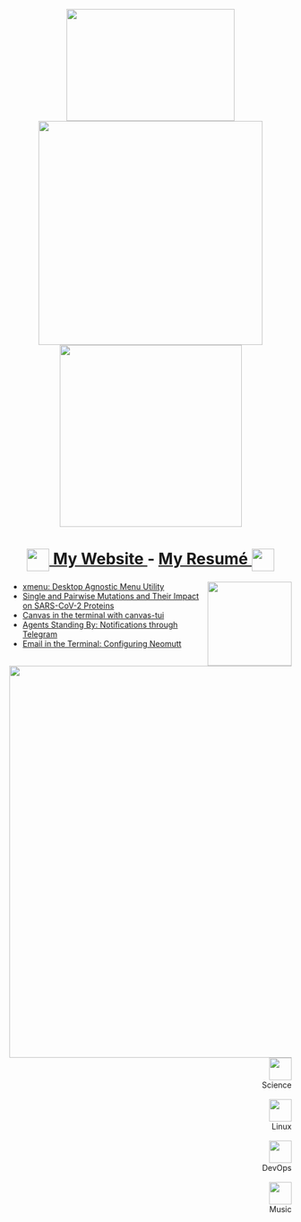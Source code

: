 
<p align="center">
  <a href="https://gideonwolfe.com">
  <img src="https://media3.giphy.com/media/j0HBMviGyj3JB14qtB/giphy.gif", width="300", height="200"/> <br>
  </a>
  <img src="https://github-readme-stats.vercel.app/api?username=GideonWolfe&show_icons=true&hide_border=true&count_private=true&theme=tokyonight", width="400"/>
  <img src="https://github-readme-stats.vercel.app/api/top-langs/?username=GideonWolfe&layout=compact&theme=tokyonight&hide_border=true", width="325"/> <br>
</p>



<div align="center">
  <h1>
    <a href="https://gideonwolfe.com/">
        <img style="vertical-align:middle" src="https://media1.giphy.com/media/WQaUiVxSPkp4oZv5Tq/giphy.gif", width="40", />
    </a>
      <span style=""> 
        <a href="https://gideonwolfe.com"> My Website </a> - <a href="https://gideonwolfe.com/files/GideonWolfeCV.pdf"> My Resumé </a>
        <a href="https://gideonwolfe.com/files/GideonWolfeCV.pdf">
        <img style="vertical-align:middle" src="https://media0.giphy.com/media/xULW8N1gBOKIWuIka4/giphy.gif", width="40", />
        </a>
      </span>
  </h1>
</div>


<p>
  <a href="https://www.linkedin.com/in/gideon-wolfe/"><img width="150" align='right' src="https://media2.giphy.com/media/l49JJ4ttLFZDEodOg/giphy.gif"></a>
</p>

<!-- BLOG-POST-LIST:START -->
- [xmenu: Desktop Agnostic Menu Utility](https://gideonwolfe.com/posts/workflow/xmenu/)
- [Single and Pairwise Mutations and Their Impact on SARS-CoV-2 Proteins](https://gideonwolfe.com/posts/bio/bioinfoproj/project/)
- [Canvas in the terminal with canvas-tui](https://gideonwolfe.com/posts/workflow/canvas-tui/canvas-tui/)
- [Agents Standing By: Notifications through Telegram](https://gideonwolfe.com/posts/sysadmin/huginn/telegram/)
- [Email in the Terminal: Configuring Neomutt](https://gideonwolfe.com/posts/workflow/neomutt/intro/)
<!-- BLOG-POST-LIST:END -->




<p>
  <a href="https://gideonwolfe.com/projects/"><img width="700" align='left' src="https://i.imgur.com/imMOWII.png"></a>
</p>


<div>

<div align="right",>
  <br>
  <a href="https://gideonwolfe.com/tags/science/">
  <img src="https://media2.giphy.com/media/Q8OkHl4VgQ2j5g3aNU/giphy.gif", width="40",/> 
  <a/>
  <div align="absmiddle"> Science </div>
</div>

<div align="right",>
  <br>
  <a href="https://gideonwolfe.com/tags/linux/">
  <img src="https://media1.giphy.com/media/xULW8HCHUIz9EuOhb2/giphy.gif", width="40"/>
  </a>
  <div align="absmiddle"> Linux </div>
</div>


<div align="right",>
  <br>
  <a href="https://gideonwolfe.com/tags/sysadmin/">
  <img src="https://media1.giphy.com/media/xULW8GKlriYjiarBK0/giphy.gif", width="40"/>
  </a>
  <div align="absmiddle"> DevOps </div>
</div>

<div align="right",>
  <br>
  <a href="https://open.spotify.com/artist/07utP4RAHF10j0QPKAGF7A">
  <img src="https://media0.giphy.com/media/l0HU4vCCdtME0RZlu/giphy.gif", width="40"/>
  </a>
  <div align="absmiddle"> Music </div>
</div>



</div>
